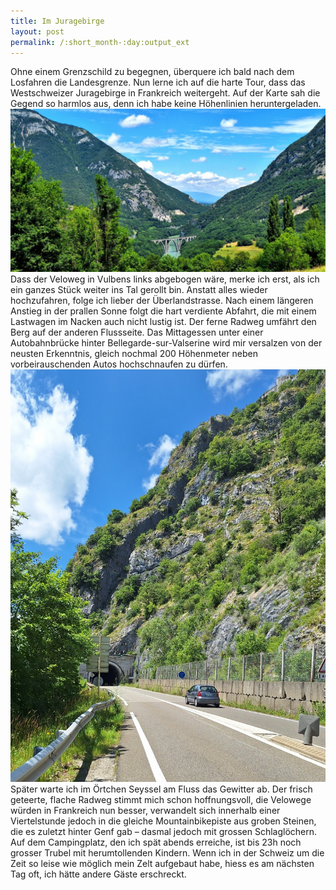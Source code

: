 ```yaml
---
title: Im Juragebirge
layout: post
permalink: /:short_month-:day:output_ext
---
```

Ohne einem Grenzschild zu begegnen, überquere ich bald nach dem Losfahren die Landesgrenze. Nun lerne ich auf die harte Tour, dass das Westschweizer Juragebirge in Frankreich weitergeht. Auf der Karte sah die Gegend so harmlos aus, denn ich habe keine Höhenlinien heruntergeladen.
![](assets/20240711_133238.jpg)
Dass der Veloweg in Vulbens links abgebogen wäre, merke ich erst, als ich ein ganzes Stück weiter ins Tal gerollt bin. Anstatt alles wieder hochzufahren, folge ich lieber der Überlandstrasse. Nach einem längeren Anstieg in der prallen Sonne folgt die hart verdiente Abfahrt, die mit einem Lastwagen im Nacken auch nicht lustig ist. Der ferne Radweg umfährt den Berg auf der anderen Flussseite. Das Mittagessen unter einer Autobahnbrücke hinter Bellegarde-sur-Valserine wird mir versalzen von der neusten Erkenntnis, gleich nochmal 200 Höhenmeter neben vorbeirauschenden Autos hochschnaufen zu dürfen.
![](assets/20240711_131107.jpg)
Später warte ich im Örtchen Seyssel am Fluss das Gewitter ab. Der frisch geteerte, flache Radweg stimmt mich schon hoffnungsvoll, die Velowege würden in Frankreich nun besser, verwandelt sich innerhalb einer Viertelstunde jedoch in die gleiche Mountainbikepiste aus groben Steinen, die es zuletzt hinter Genf gab – dasmal jedoch mit grossen Schlaglöchern. Auf dem Campingplatz, den ich spät abends erreiche, ist bis 23h noch grosser Trubel mit herumtollenden Kindern. Wenn ich in der Schweiz um die Zeit so leise wie möglich mein Zelt aufgebaut habe, hiess es am nächsten Tag oft, ich hätte andere Gäste erschreckt.